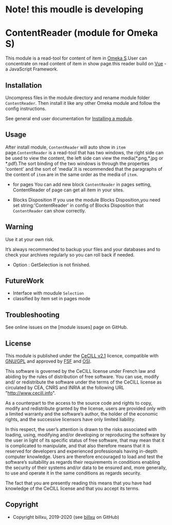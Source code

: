 
# Note! this moudle is developing

ContentReader (module for Omeka S)
===================================

This module is a read-tool for content of item in [Omeka S].User can concentrate on read content of item in show page.this reader build on [Vue] - a JavaScript Framework.


Installation
------------
Uncompress files in the module directory and rename module folder `ContentReader`.
Then install it like any other Omeka module and follow the config instructions.

See general end user documentation for [Installing a module].

Usage
-----
After install module, `ContentReader` will auto show in `item` page.`ContentReader` is a read-tool that has two windows, the right side can be used to view the content, the left side can view the media(\*.png,\*.jpg or \*.pdf).The sort binding of the two windows is through the properties 'content' and the sort of 'media'.It is recommended that the paragraphs of the content of `item` are in the same order as the media of `item`.

* for pages
You can add new block `ContentReader` in pages setting, ContentReader of page can get all item in your sites.

* Blocks Disposition
If you use the module Blocks Disposition,you need set string:'ContentReader' in config of Blocks Disposition that `ContentReader` can show correctly.

Warning
-------

Use it at your own risk.

It’s always recommended to backup your files and your databases and to check
your archives regularly so you can roll back if needed.

- Option : GetSelection is not finished.

FutureWork
----------
- Interface with moudule `Selection` 
- classified by item set in pages mode 

Troubleshooting
---------------

See online issues on the [module issues] page on GitHub.


License
-------

This module is published under the [CeCILL v2.1] licence, compatible with
[GNU/GPL] and approved by [FSF] and [OSI].

This software is governed by the CeCILL license under French law and abiding by
the rules of distribution of free software. You can use, modify and/ or
redistribute the software under the terms of the CeCILL license as circulated by
CEA, CNRS and INRIA at the following URL "http://www.cecill.info".

As a counterpart to the access to the source code and rights to copy, modify and
redistribute granted by the license, users are provided only with a limited
warranty and the software’s author, the holder of the economic rights, and the
successive licensors have only limited liability.

In this respect, the user’s attention is drawn to the risks associated with
loading, using, modifying and/or developing or reproducing the software by the
user in light of its specific status of free software, that may mean that it is
complicated to manipulate, and that also therefore means that it is reserved for
developers and experienced professionals having in-depth computer knowledge.
Users are therefore encouraged to load and test the software’s suitability as
regards their requirements in conditions enabling the security of their systems
and/or data to be ensured and, more generally, to use and operate it in the same
conditions as regards security.

The fact that you are presently reading this means that you have had knowledge
of the CeCILL license and that you accept its terms.


Copyright
---------

* Copyright billxu, 2019-2020 (see [billxu] on GitHub)


[Omeka S]: https://omeka.org/s
[Installing a module]: http://dev.omeka.org/docs/s/user-manual/modules/#installing-modules
[CeCILL v2.1]: https://www.cecill.info/licences/Licence_CeCILL_V2.1-en.html
[GNU/GPL]: https://www.gnu.org/licenses/gpl-3.0.html
[FSF]: https://www.fsf.org
[OSI]: http://opensource.org
[billxu]: https://github.com/billxu0521 "Billxu"
[Vue]: https://vuejs.org/
